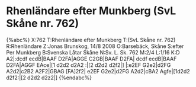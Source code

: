 # Rhenländare efter Munkberg  (SvL Skåne nr. 762)

{%abc%}
X:762
T:Rhenländare efter Munkberg 
T:(SvL Skåne nr. 762)
R:Rhenländare
Z:Jonas Brunskog, 14/8 2008
O:Barsebäck, Skåne
S:efter Per Munkberg
B:Svenska Låtar Skåne
N:Sv. L. Sk. 762
M:2/4
L:1/16
K:D
A2|:dcdf ecdB|BAAF D2FA|AGGE C2GB|BAAF D2FA|
dcdf ecdB|BAAF D2FA|AGGF EAce|[1 d2d2 d2A2 :|[2 d2d2 d2f2|]
|:e2EF G2e2|d2FG A2d2|c2B2 A2F2|GBAG [FA]2f2|
e2EF G2e2|d2FG A2d2|cBA2 Agfe|[1d2d2 d2f2:|[2 d2d2 d2z2|]
{%endabc%}

